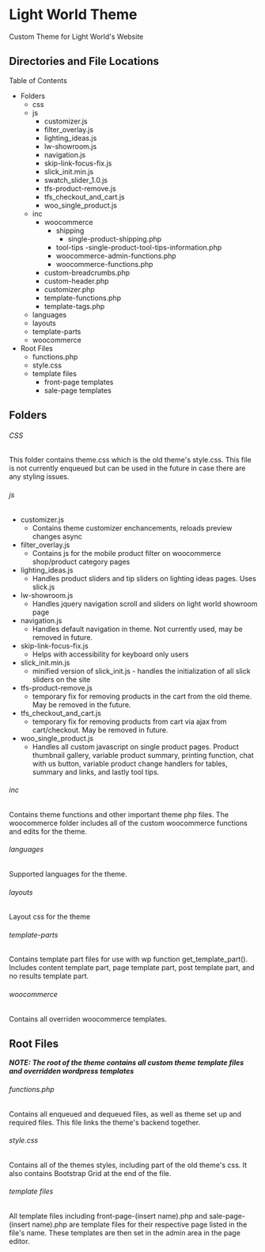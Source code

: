 
Light World Theme
===

Custom Theme for Light World's Website

Directories and File Locations
----------------------------

Table of Contents

- Folders
  - css
  - js
    - customizer.js
    - filter_overlay.js
    - lighting_ideas.js
    - lw-showroom.js
    - navigation.js
    - skip-link-focus-fix.js
    - slick_init.min.js
    - swatch_slider_1.0.js
    - tfs-product-remove.js
    - tfs_checkout_and_cart.js
    - woo_single_product.js
  - inc
    - woocommerce
      - shipping
        - single-product-shipping.php
      - tool-tips
        -single-product-tool-tips-information.php
      - woocommerce-admin-functions.php
      - woocommerce-functions.php
    - custom-breadcrumbs.php
    - custom-header.php
    - customizer.php
    - template-functions.php
    - template-tags.php
  - languages
  - layouts
  - template-parts
  - woocommerce
- Root Files
  - functions.php
  - style.css
  - template files
    - front-page templates
    - sale-page templates

Folders
--------

###### CSS
 
 This folder contains theme.css which is the old theme's style.css. This file is not currently enqueued but can be used in the future in case there are any styling issues.
 
###### js

  - customizer.js
    - Contains theme customizer enchancements, reloads preview changes async
  - filter_overlay.js
    - Contains js for the mobile product filter on woocommerce shop/product category pages
  - lighting_ideas.js
    - Handles product sliders and tip sliders on lighting ideas pages. Uses slick.js
  - lw-showroom.js
    - Handles jquery navigation scroll and sliders on light world showroom page
  - navigation.js
    - Handles default navigation in theme. Not currently used, may be removed in future.
  - skip-link-focus-fix.js
    - Helps with accessibility for keyboard only users
  - slick_init.min.js
    - minified version of slick_init.js - handles the initialization of all slick sliders on the site
  - tfs-product-remove.js
    - temporary fix for removing products in the cart from the old theme. May be removed in the future.
  - tfs_checkout_and_cart.js
    - temporary fix for removing products from cart via ajax from cart/checkout. May be removed in future.
  - woo_single_product.js
    - Handles all custom javascript on single product pages. Product thumbnail gallery, variable product summary, printing function,      chat with us button, variable product change handlers for tables, summary and links, and lastly tool tips.
    
  
###### inc
 
 Contains theme functions and other important theme php files. The woocommerce folder includes all of the custom woocommerce functions and edits for the theme.
 
###### languages

Supported languages for the theme.
 
###### layouts

Layout css for the theme
 
###### template-parts
 
 Contains template part files for use with wp function get_template_part(). Includes content template part, page template part, post template part, and no results template part.
 
###### woocommerce
 
Contains all overriden woocommerce templates.
 
 
Root Files
----------

***NOTE: The root of the theme contains all custom theme template files and overridden wordpress templates***

###### functions.php

Contains all enqueued and dequeued files, as well as theme set up and required files. This file links the theme's backend together.

###### style.css

Contains all of the themes styles, including part of the old theme's css. It also contains Bootstrap Grid at the end of the file.

###### template files

All template files including front-page-(insert name).php and sale-page-(insert name).php are template files for their respective page listed in the file's name. These templates are then set in the admin area in the page editor.
